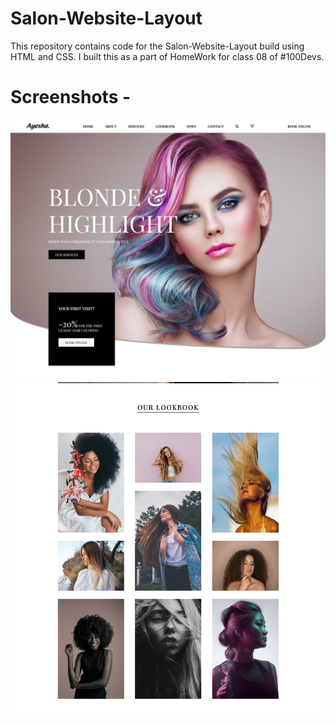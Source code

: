 # Salon-Website-Layout

This repository contains code for the Salon-Website-Layout build using HTML and CSS. I built this as a part of HomeWork for class 08 of #100Devs.

# Screenshots -

<img src="img/screenshot1.png">
<img src="img/screenshot2.png">
